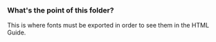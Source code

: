 ### What's the point of this folder?
This is where fonts must be exported in order to see them in the HTML Guide.
